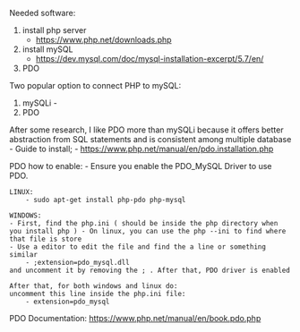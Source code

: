
Needed software: 
1) install php server
    -  https://www.php.net/downloads.php
2) install mySQL 
    - https://dev.mysql.com/doc/mysql-installation-excerpt/5.7/en/
3) PDO 




Two popular option to connect PHP to mySQL: 
1) mySQLi - 
2) PDO 

After some research, I like PDO more than mySQLi because it offers better abstraction from SQL statements and is consistent among multiple database 
    - Guide to install;
        - https://www.php.net/manual/en/pdo.installation.php


PDO how to enable: 
    - Ensure you enable the PDO_MySQL Driver to use PDO. 

    LINUX: 
        - sudo apt-get install php-pdo php-mysql

    WINDOWS: 
    - First, find the php.ini ( should be inside the php directory when you install php ) - On linux, you can use the php --ini to find where that file is store 
    - Use a editor to edit the file and find the a line or something similar
        - ;extension=pdo_mysql.dll
    and uncomment it by removing the ; . After that, PDO driver is enabled 

    After that, for both windows and linux do: 
    uncomment this line inside the php.ini file: 
        - extension=pdo_mysql

PDO Documentation: https://www.php.net/manual/en/book.pdo.php

